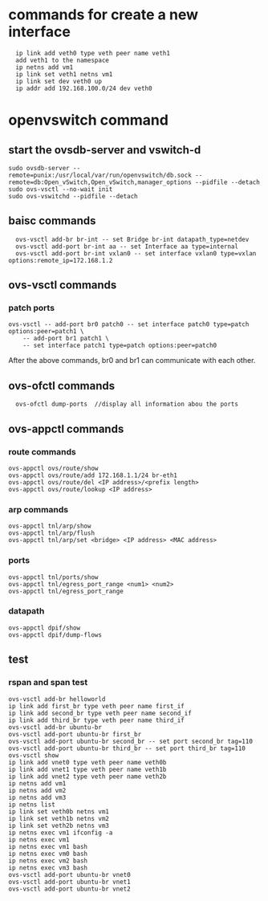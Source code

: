 # commands for create a new interface
```
  ip link add veth0 type veth peer name veth1
  add veth1 to the namespace
  ip netns add vm1
  ip link set veth1 netns vm1
  ip link set dev veth0 up
  ip addr add 192.168.100.0/24 dev veth0
```
# openvswitch command
## start the ovsdb-server and vswitch-d
```
sudo ovsdb-server --remote=punix:/usr/local/var/run/openvswitch/db.sock --remote=db:Open_vSwitch,Open_vSwitch,manager_options --pidfile --detach
sudo ovs-vsctl --no-wait init
sudo ovs-vswitchd --pidfile --detach
```
## baisc commands
```
  ovs-vsctl add-br br-int -- set Bridge br-int datapath_type=netdev
  ovs-vsctl add-port br-int aa -- set Interface aa type=internal
  ovs-vsctl add-port br-int vxlan0 -- set interface vxlan0 type=vxlan options:remote_ip=172.168.1.2
```
## ovs-vsctl commands
### patch ports
```
ovs-vsctl -- add-port br0 patch0 -- set interface patch0 type=patch options:peer=patch1 \
    -- add-port br1 patch1 \
    -- set interface patch1 type=patch options:peer=patch0
```
After the above commands, br0 and br1 can communicate with each other. 
## ovs-ofctl commands
```
  ovs-ofctl dump-ports  //display all information abou the ports
```
## ovs-appctl commands
### route commands
```
ovs-appctl ovs/route/show
ovs-appctl ovs/route/add 172.168.1.1/24 br-eth1
ovs-appctl ovs/route/del <IP address>/<prefix length>
ovs-appctl ovs/route/lookup <IP address>
```
### arp commands
```
ovs-appctl tnl/arp/show
ovs-appctl tnl/arp/flush
ovs-appctl tnl/arp/set <bridge> <IP address> <MAC address>
```
### ports
```
ovs-appctl tnl/ports/show
ovs-appctl tnl/egress_port_range <num1> <num2>
ovs-appctl tnl/egress_port_range
```
### datapath
```
ovs-appctl dpif/show
ovs-appctl dpif/dump-flows
```
## test
### rspan and span test
```
ovs-vsctl add-br helloworld
ip link add first_br type veth peer name first_if
ip link add second_br type veth peer name second_if
ip link add third_br type veth peer name third_if
ovs-vsctl add-br ubuntu-br
ovs-vsctl add-port ubuntu-br first_br
ovs-vsctl add-port ubuntu-br second_br -- set port second_br tag=110
ovs-vsctl add-port ubuntu-br third_br -- set port third_br tag=110
ovs-vsctl show
ip link add vnet0 type veth peer name veth0b
ip link add vnet1 type veth peer name veth1b
ip link add vnet2 type veth peer name veth2b
ip netns add vm1
ip netns add vm2
ip netns add vm3
ip netns list
ip link set veth0b netns vm1
ip link set veth1b netns vm2
ip link set veth2b netns vm3
ip netns exec vm1 ifconfig -a
ip netns exec vm1
ip netns exec vm1 bash
ip netns exec vm0 bash
ip netns exec vm2 bash
ip netns exec vm3 bash
ovs-vsctl add-port ubuntu-br vnet0
ovs-vsctl add-port ubuntu-br vnet1
ovs-vsctl add-port ubuntu-br vnet2
```
  

  

  
